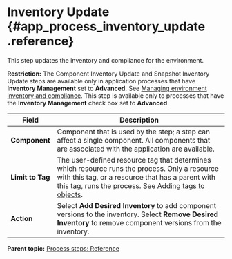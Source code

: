 # Inventory Update {#app_process_inventory_update .reference}

This step updates the inventory and compliance for the environment.

**Restriction:** The Component Inventory Update and Snapshot Inventory Update steps are available only in application processes that have **Inventory Management** set to **Advanced**. See [Managing environment inventory and compliance](inventory_manage_app.md). This step is available only to processes that have the **Inventory Management** check box set to **Advanced**.

|Field|Description|
|-----|-----------|
|**Component**|Component that is used by the step; a step can affect a single component. All components that are associated with the application are available.|
|**Limit to Tag**|The user-defined resource tag that determines which resource runs the process. Only a resource with this tag, or a resource that has a parent with this tag, runs the process. See [Adding tags to objects](addingtags_tsk.md#).|
|**Action**|Select **Add Desired Inventory** to add component versions to the inventory. Select **Remove Desired Inventory** to remove component versions from the inventory.|

**Parent topic:** [Process steps: Reference](../topics/app_processSteps.md)

